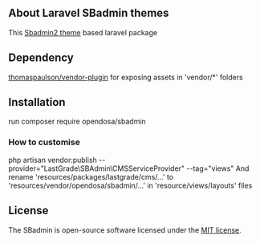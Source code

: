 
## About Laravel SBadmin themes
This [Sbadmin2 theme](https://startbootstrap.com/theme/sb-admin-2) based laravel package 


## Dependency

[thomaspaulson/vendor-plugin](https://github.com/thomaspaulson/vendor-plugin)  for exposing assets in 'vendor/*' folders

## Installation

run  composer require opendosa/sbadmin

### How to customise

php artisan vendor:publish --provider="LastGrade\SBAdmin\CMSServiceProvider" --tag="views"
And rename 'resources/packages/lastgrade/cms/...' to 'resources/vendor/opendosa/sbadmin/...' in 'resource/views/layouts' files

## License

The SBadmin is open-source software licensed under the [MIT license](https://opensource.org/licenses/MIT).